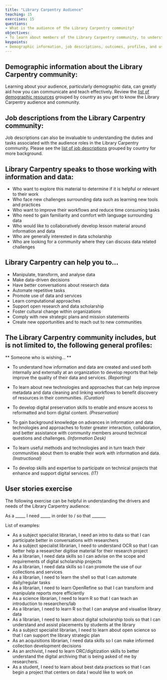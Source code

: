 ```yaml
---
title: "Library Carpentry Audience"
teaching: 15
exercises: 15
questions:
- What is the audience of the Library Carpentry community?
objectives:
- To learn about members of the Library Carpentry community, to understand their background and their needs.
keypoints:
- Demographic information, job descriptions, outcomes, profiles, and user stories are helpful in understanding the Library Carpentry community.
---
```


## Demographic information about the Library Carpentry community:

Learning about your audience, particularly demographic data, can greatly aid how you can communicate and teach effectively. 
Review the [list of demographic resources](../demographics/index.html) grouped by country as you get to know the Library Carpentry audience and community. 


## Job descriptions from the Library Carpentry community:

Job descriptions can also be invaluable to understanding the duties and tasks associated with the audience roles in the 
Library Carpentry community. Please see the [list of job descriptions]() grouped by country for more background.


## Library Carpentry speaks to those working with information and data:

* Who want to explore this material to determine if it is helpful or relevant to their work
* Who face new challenges surrounding data such as learning new tools and practices
* Who want to improve their workflows and reduce time consuming tasks
* Who need to gain familiarity and comfort with language surrounding data
* Who would like to collaboratively develop lesson material around information and data
* Who are generally interested in data scholarship 
* Who are looking for a community where they can discuss data related challenges


## Library Carpentry can help you to...

* Manipulate, transform, and analyse data
* Make data-driven decisions
* Have better conversations about research data
* Automate repetitive tasks
* Promote use of data and services
* Learn computational approaches
* Support open research and data scholarship
* Foster cultural change within organizations
* Comply with new strategic plans and mission statements
* Create new opportunities and to reach out to new communities


## The Library Carpentry community includes, but is not limited to, the following general profiles:

** Someone who is wishing… **

* To understand how information and data are created and used both internally and externally at an organization to 
develop reports that help improve the quality of their data and services. *(Reporting)*

* To learn about new technologies and approaches that can help improve metadata and data cleaning and linking workflows 
to benefit discovery of resources in their communities. *(Curation)*

* To develop digital preservation skills to enable and ensure access to reformatted and born digital content. *(Preservation)*

* To gain background knowledge on advances in information and data technologies and approaches to foster greater interaction, 
collaboration, and better assistance with community members around technical questions and challenges. *(Information Desk)*

* To learn useful methods and technologies and in turn teach their communities about them to enable their work with 
information and data. *(Instructional)*

* To develop skills and expertise to participate on technical projects that enhance and support digital services. *(IT)*


## User stories exercise

The following exercise can be helpful in understanding the drivers and needs of the Library Carpentry audience:

As a _____  I need  _____ in order to / so that  _______

List of examples:

* As a subject specialist librarian, I need an intro to data so that I can participate better in conversations with researchers
* As a subject specialist librarian, I need to understand OCR so that I can better help a researcher digitise material for their research project
* As a librarian, I need data skills so I can advise on the scope and requirements of digital scholarship projects
* As a librarian, I need data skills so I can promote the use of our collections and services
* As a librarian, I need to learn the shell so that I can automate daily/regular tasks 
* As a librarian, I need to learn OpenRefine so that I can transform and manipulate reports more efficiently
* As a science librarian, I need to learn R so that I can teach an introduction to researchers/lab
* As a librarian, I need to learn R so that I can analyse and visualise library data
* As a librarian, I need to learn about digital scholarship tools so that I can understand and assist placements by students at the library
* As a subject specialist librarian, I need to learn about open science so that I can support the library strategic plan 
* As an acquisitions librarian, I need data skills so I can make informed collection development decisions
* As an archivist, I need to learn ORC/digitization skills to better understand the digital archiving that is being asked of me by researchers. 
* As a student, I need to learn about best data practices so that I can begin a project that centers on data I would like to work on
